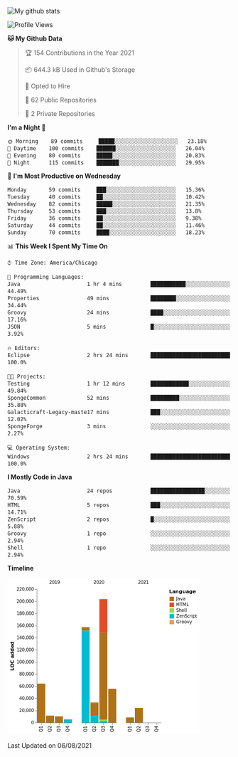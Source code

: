 ![My github stats](https://github-readme-stats.vercel.app/api?username=romvoid95&theme=gruvbox&include_all_commits=true&show_icons=true")

<!--START_SECTION:waka-->
![Profile Views](http://img.shields.io/badge/Profile%20Views-0-blue)

**🐱 My Github Data** 

> 🏆 154 Contributions in the Year 2021
 > 
> 📦 644.3 kB Used in Github's Storage 
 > 
> 💼 Opted to Hire
 > 
> 📜 62 Public Repositories 
 > 
> 🔑 2 Private Repositories  
 > 
**I'm a Night 🦉** 

```text
🌞 Morning    89 commits     █████░░░░░░░░░░░░░░░░░░░░   23.18% 
🌆 Daytime    100 commits    ██████░░░░░░░░░░░░░░░░░░░   26.04% 
🌃 Evening    80 commits     █████░░░░░░░░░░░░░░░░░░░░   20.83% 
🌙 Night      115 commits    ███████░░░░░░░░░░░░░░░░░░   29.95%

```
📅 **I'm Most Productive on Wednesday** 

```text
Monday       59 commits     ███░░░░░░░░░░░░░░░░░░░░░░   15.36% 
Tuesday      40 commits     ██░░░░░░░░░░░░░░░░░░░░░░░   10.42% 
Wednesday    82 commits     █████░░░░░░░░░░░░░░░░░░░░   21.35% 
Thursday     53 commits     ███░░░░░░░░░░░░░░░░░░░░░░   13.8% 
Friday       36 commits     ██░░░░░░░░░░░░░░░░░░░░░░░   9.38% 
Saturday     44 commits     ██░░░░░░░░░░░░░░░░░░░░░░░   11.46% 
Sunday       70 commits     ████░░░░░░░░░░░░░░░░░░░░░   18.23%

```


📊 **This Week I Spent My Time On** 

```text
⌚︎ Time Zone: America/Chicago

💬 Programming Languages: 
Java                     1 hr 4 mins         ███████████░░░░░░░░░░░░░░   44.49% 
Properties               49 mins             ████████░░░░░░░░░░░░░░░░░   34.44% 
Groovy                   24 mins             ████░░░░░░░░░░░░░░░░░░░░░   17.16% 
JSON                     5 mins              █░░░░░░░░░░░░░░░░░░░░░░░░   3.92%

🔥 Editors: 
Eclipse                  2 hrs 24 mins       █████████████████████████   100.0%

🐱‍💻 Projects: 
Testing                  1 hr 12 mins        ████████████░░░░░░░░░░░░░   49.84% 
SpongeCommon             52 mins             █████████░░░░░░░░░░░░░░░░   35.88% 
Galacticraft-Legacy-maste17 mins             ███░░░░░░░░░░░░░░░░░░░░░░   12.02% 
SpongeForge              3 mins              ░░░░░░░░░░░░░░░░░░░░░░░░░   2.27%

💻 Operating System: 
Windows                  2 hrs 24 mins       █████████████████████████   100.0%

```

**I Mostly Code in Java** 

```text
Java                     24 repos            █████████████████░░░░░░░░   70.59% 
HTML                     5 repos             ███░░░░░░░░░░░░░░░░░░░░░░   14.71% 
ZenScript                2 repos             █░░░░░░░░░░░░░░░░░░░░░░░░   5.88% 
Groovy                   1 repo              ░░░░░░░░░░░░░░░░░░░░░░░░░   2.94% 
Shell                    1 repo              ░░░░░░░░░░░░░░░░░░░░░░░░░   2.94%

```


**Timeline**

![Chart not found](https://raw.githubusercontent.com/ROMVoid95/ROMVoid95/master/charts/bar_graph.png) 


 Last Updated on 06/08/2021
<!--END_SECTION:waka-->
